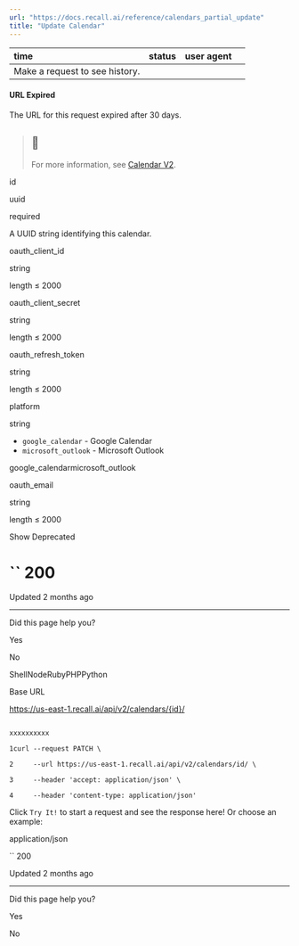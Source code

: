 ```yaml
---
url: "https://docs.recall.ai/reference/calendars_partial_update"
title: "Update Calendar"
---
```


| time | status | user agent |  |
| :-- | :-- | :-- | :-- |
| Make a request to see history. |

#### URL Expired

The URL for this request expired after 30 days.

> ## 📘
>
> For more information, see [Calendar V2](https://docs.recall.ai/docs/v2).

id

uuid

required

A UUID string identifying this calendar.

oauth\_client\_id

string

length ≤ 2000

oauth\_client\_secret

string

length ≤ 2000

oauth\_refresh\_token

string

length ≤ 2000

platform

string

- `google_calendar` \- Google Calendar
- `microsoft_outlook` \- Microsoft Outlook

google\_calendarmicrosoft\_outlook

oauth\_email

string

length ≤ 2000

Show Deprecated

# `` 200

Updated 2 months ago

* * *

Did this page help you?

Yes

No

ShellNodeRubyPHPPython

Base URL

https://us-east-1.recall.ai/api/v2/calendars/{id}/

```

xxxxxxxxxx

1curl --request PATCH \

2     --url https://us-east-1.recall.ai/api/v2/calendars/id/ \

3     --header 'accept: application/json' \

4     --header 'content-type: application/json'

```

Click `Try It!` to start a request and see the response here! Or choose an example:

application/json

`` 200

Updated 2 months ago

* * *

Did this page help you?

Yes

No